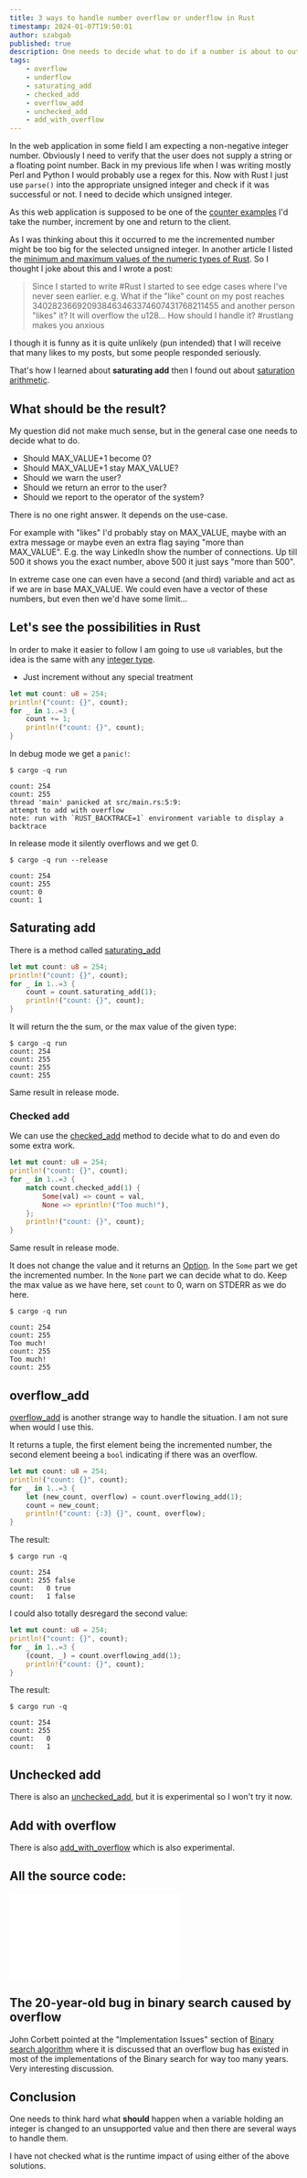 ```yaml
---
title: 3 ways to handle number overflow or underflow in Rust
timestamp: 2024-01-07T19:50:01
author: szabgab
published: true
description: One needs to decide what to do if a number is about to outgrow the current variable type - overflow or underflow.
tags:
    - overflow
    - underflow
    - saturating_add
    - checked_add
    - overflow_add
    - unchecked_add
    - add_with_overflow
---
```


In the web application in some field I am expecting a non-negative integer number. Obviously I need to verify that the user does not supply a string or a floating point number.
Back in my previous life when I was writing mostly Perl and Python I would probably use a regex for this. Now with Rust I just use `parse()` into the appropriate unsigned integer
and check if it was successful or not. I need to decide which unsigned integer.

As this web application is supposed to be one of the [counter examples](https://code-maven.com/counter) I'd take the number, increment by one and return to the client.

As I was thinking about this it occurred to me the incremented number might be too big for the selected unsigned integer.
In another article I listed the [minimum and maximum values of the numeric types of Rust](/minimum-and-maximum-values-of-numeric-types). So I thought I joke about this and I wrote a post:

> Since I started to write #Rust I started to see edge cases where I've never seen earlier. e.g. What if the "like" count on my post reaches 340282366920938463463374607431768211455 and another person "likes" it? It will overflow the u128...
> How should I handle it?
> #rustlang makes you anxious

I though it is funny as it is quite unlikely (pun intended) that I will receive that many likes to my posts, but some people responded seriously.

That's how I learned about **saturating add** then I found out about [saturation arithmetic](https://en.wikipedia.org/wiki/Saturation_arithmetic).

## What should be the result?

My question did not make much sense, but in the general case one needs to decide what to do.

* Should MAX_VALUE+1 become 0?
* Should MAX_VALUE+1 stay MAX_VALUE?
* Should we warn the user?
* Should we return an error to the user?
* Should we report to the operator of the system?

There is no one right answer. It depends on the use-case.

For example with "likes" I'd probably stay on MAX_VALUE, maybe with an extra message or maybe even an extra flag saying "more than MAX_VALUE". E.g. the way LinkedIn show the number of connections. Up till 500 it shows you the exact number, above 500 it just says "more than 500".

In extreme case one can even have a second (and third) variable and act as if we are in base MAX_VALUE. We could even have a vector of these numbers, but even then we'd have some limit...

## Let's see the possibilities in Rust

In order to make it easier to follow I am going to use `u8` variables, but the idea is the same with any [integer type](/minimum-and-maximum-values-of-numeric-types).

* Just increment without any special treatment

```rust
let mut count: u8 = 254;
println!("count: {}", count);
for _ in 1..=3 {
    count += 1;
    println!("count: {}", count);
}
```

In debug mode we get a `panic!`:

```
$ cargo -q run

count: 254
count: 255
thread 'main' panicked at src/main.rs:5:9:
attempt to add with overflow
note: run with `RUST_BACKTRACE=1` environment variable to display a backtrace
```

In release mode it silently overflows and we get 0.

```
$ cargo -q run --release

count: 254
count: 255
count: 0
count: 1
```


## Saturating add

There is a method called [saturating_add](https://doc.rust-lang.org/std/intrinsics/fn.saturating_add.html)

```rust
let mut count: u8 = 254;
println!("count: {}", count);
for _ in 1..=3 {
    count = count.saturating_add(1);
    println!("count: {}", count);
}
```

It will return the the sum, or the max value of the given type:

```
$ cargo -q run
count: 254
count: 255
count: 255
count: 255
```

Same result in release mode.

### Checked add

We can use the [checked_add](https://doc.rust-lang.org/std/primitive.u8.html#method.checked_add) method to decide what to do and
even do some extra work.

```rust
let mut count: u8 = 254;
println!("count: {}", count);
for _ in 1..=3 {
    match count.checked_add(1) {
        Some(val) => count = val,
        None => eprintln!("Too much!"),
    };
    println!("count: {}", count);
}
```

Same result in release mode.

It does not change the value and it returns an [Option](https://doc.rust-lang.org/std/option/enum.Option.html).
In the `Some` part we get the incremented number. In the `None` part we can decide what to do.
Keep the max value as we have here, set `count` to 0, warn on STDERR as we do here.

```
$ cargo -q run

count: 254
count: 255
Too much!
count: 255
Too much!
count: 255
```

## overflow_add

[overflow_add](https://doc.rust-lang.org/std/primitive.i8.html#method.overflowing_add) is another strange way to handle the situation. I am not sure when would I use this.

It returns a tuple, the first element being the incremented number, the second element beeing a `bool` indicating if there was an overflow.

```rust
let mut count: u8 = 254;
println!("count: {}", count);
for _ in 1..=3 {
    let (new_count, overflow) = count.overflowing_add(1);
    count = new_count;
    println!("count: {:3} {}", count, overflow);
}
```

The result:

```
$ cargo run -q

count: 254
count: 255 false
count:   0 true
count:   1 false
```


I could also totally desregard the second value:

```rust
let mut count: u8 = 254;
println!("count: {}", count);
for _ in 1..=3 {
    (count, _) = count.overflowing_add(1);
    println!("count: {}", count);
}
```

The result:

```
$ cargo run -q

count: 254
count: 255
count:   0
count:   1
```


## Unchecked add

There is also an [unchecked_add](https://doc.rust-lang.org/std/primitive.u8.html?search=Some#method.unchecked_add), but it is experimental so I won't try it now.


## Add with overflow

There is also [add_with_overflow](https://doc.rust-lang.org/std/intrinsics/fn.add_with_overflow.html) which is also experimental.

## All the source code:

![](examples/overflow/src/main.rs)

## The 20-year-old bug in binary search caused by overflow

John Corbett pointed at the  "Implementation Issues" section of [Binary search algorithm](https://en.wikipedia.org/wiki/Binary_search_algorithm) where it is discussed that
an overflow bug has existed in most of the implementations of the Binary search for way too many years. Very interesting discussion.

## Conclusion

One needs to think hard what **should** happen when a variable holding an integer is changed to an unsupported value and then there are several ways to handle them.

I have not checked what is the runtime impact of using either of the above solutions.


